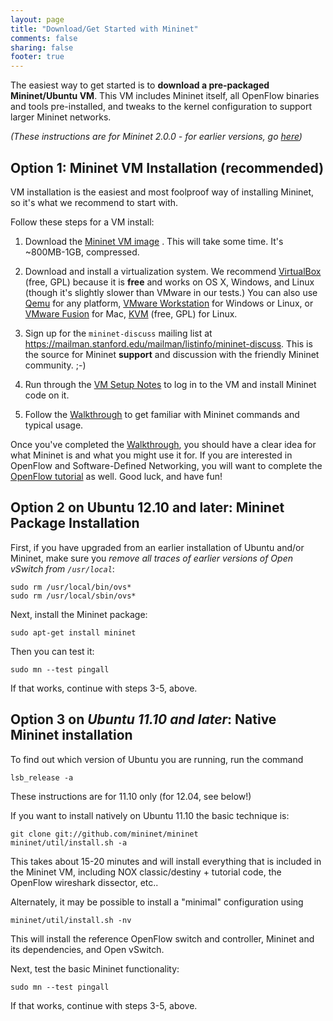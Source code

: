 ```yaml
---
layout: page
title: "Download/Get Started with Mininet"
comments: false
sharing: false
footer: true
---
```

The easiest way to get started is to **download a pre-packaged Mininet/Ubuntu VM**. This VM includes Mininet itself, all OpenFlow binaries and tools pre-installed, and tweaks to the kernel configuration to support larger Mininet networks.

*(These instructions are for Mininet 2.0.0 - for earlier versions, go [here](download-old))*

Option 1: Mininet VM Installation (recommended)
------------------------------------------------
VM installation is the easiest and most foolproof way of installing Mininet, so it's what we recommend to start with.

Follow these steps for a VM install:

1. Download the [Mininet VM image](https://github.com/mininet/mininet/downloads/) . This will take some time. It's ~800MB-1GB, compressed.

2. Download and install a virtualization system. We recommend [VirtualBox](http://www.virtualbox.org/wiki/Downloads) (free, GPL) because it is **free** and works on OS X, Windows, and Linux (though it's slightly slower than VMware in our tests.) You can also use [Qemu](http://qemu.org) for any platform, [VMware Workstation](http://www.vmware.com/products/workstation/) for Windows or Linux, or [VMware Fusion](http://www.vmware.com/products/fusion) for Mac, [KVM](http://www.linux-kvm.org) (free, GPL) for Linux.

3. Sign up for the `mininet-discuss` mailing list at https://mailman.stanford.edu/mailman/listinfo/mininet-discuss. This is the source for Mininet **support** and discussion with the friendly Mininet community. ;-)

4. Run through the [VM Setup Notes](vm-setup-notes) to log in to the VM and install Mininet code on it.

5. Follow the [Walkthrough](Walkthrough) to get familiar with Mininet commands and typical usage.

Once you've completed the [Walkthrough](Walkthrough), you should have a clear idea for what Mininet is and what you might use it for. If you are interested in OpenFlow and Software-Defined Networking, you will want to complete the [OpenFlow tutorial](http://www.openflow.org/wk/index.php/OpenFlow_Tutorial) as well. Good luck, and have fun!


Option 2 on Ubuntu 12.10 and later: Mininet Package Installation
----------------------------------------------------------------

First, if you have upgraded from an earlier installation of Ubuntu and/or Mininet, make sure you *remove all traces of earlier versions of Open vSwitch from `/usr/local`*:

    sudo rm /usr/local/bin/ovs*
    sudo rm /usr/local/sbin/ovs*

Next, install the Mininet package:

    sudo apt-get install mininet

Then you can test it:

    sudo mn --test pingall

If that works, continue with steps 3-5, above.

Option 3 on *Ubuntu 11.10 and later*: Native Mininet installation
------------------------------------------------------

To find out which version of Ubuntu you are running, run the command

    lsb_release -a

These instructions are for 11.10 only (for 12.04, see below!)

If you want to install natively on Ubuntu 11.10 the basic technique is:

    git clone git://github.com/mininet/mininet
    mininet/util/install.sh -a

This takes about 15-20 minutes and will install everything that is included in the Mininet VM, including NOX classic/destiny + tutorial code, the OpenFlow wireshark dissector, etc..

Alternately, it may be possible to install a "minimal" configuration using

    mininet/util/install.sh -nv

This will install the reference OpenFlow switch and controller, Mininet and its dependencies, and Open vSwitch.

Next, test the basic Mininet functionality:

    sudo mn --test pingall

If that works, continue with steps 3-5, above.

